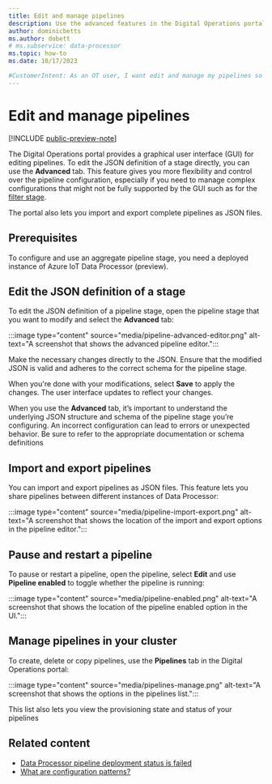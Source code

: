 ```yaml
---
title: Edit and manage pipelines
description: Use the advanced features in the Digital Operations portal to edit pipelines and import and export pipelines.
author: dominicbetts
ms.author: dobett
# ms.subservice: data-processor
ms.topic: how-to
ms.date: 10/17/2023

#CustomerIntent: As an OT user, I want edit and manage my pipelines so that I have greater flexibility in advanced editing capabilities.
---
```


# Edit and manage pipelines

[!INCLUDE [public-preview-note](../includes/public-preview-note.md)]

The Digital Operations portal provides a graphical user interface (GUI) for editing pipelines. To edit the JSON definition of a stage directly, you can use the **Advanced** tab. This feature gives you more flexibility and control over the pipeline configuration, especially if you need to manage complex configurations that might not be fully supported by the GUI such as for the [filter stage](howto-configure-filter-stage.md).

The portal also lets you import and export complete pipelines as JSON files.

## Prerequisites

To configure and use an aggregate pipeline stage, you need a deployed instance of Azure IoT Data Processor (preview).

## Edit the JSON definition of a stage

To edit the JSON definition of a pipeline stage, open the pipeline stage that you want to modify and select the **Advanced** tab:

:::image type="content" source="media/pipeline-advanced-editor.png" alt-text="A screenshot that shows the advanced pipeline editor.":::

Make the necessary changes directly to the JSON. Ensure that the modified JSON is valid and adheres to the correct schema for the pipeline stage.

When you're done with your modifications, select **Save** to apply the changes. The user interface updates to reflect your changes.

When you use the **Advanced** tab, it’s important to understand the underlying JSON structure and schema of the pipeline stage you’re configuring. An incorrect configuration can lead to errors or unexpected behavior. Be sure to refer to the appropriate documentation or schema definitions

## Import and export pipelines

You can import and export pipelines as JSON files. This feature lets you share pipelines between different instances of Data Processor:

:::image type="content" source="media/pipeline-import-export.png" alt-text="A screenshot that shows the location of the import and export options in the pipeline editor.":::

## Pause and restart a pipeline

To pause or restart a pipeline, open the pipeline, select **Edit** and use **Pipeline enabled** to toggle whether the pipeline is running:

:::image type="content" source="media/pipeline-enabled.png" alt-text="A screenshot that shows the location of the pipeline enabled option in the UI.":::

## Manage pipelines in your cluster

To create, delete or copy pipelines, use the **Pipelines** tab in the Digital Operations portal:

:::image type="content" source="media/pipelines-manage.png" alt-text="A screenshot that shows the options in the pipelines list.":::

This list also lets you view the provisioning state and status of your pipelines

## Related content

- [Data Processor pipeline deployment status is failed](../troubleshoot/troubleshoot.md#data-processor-pipeline-deployment-status-is-failed)
- [What are configuration patterns?](concept-configuration-patterns.md)
